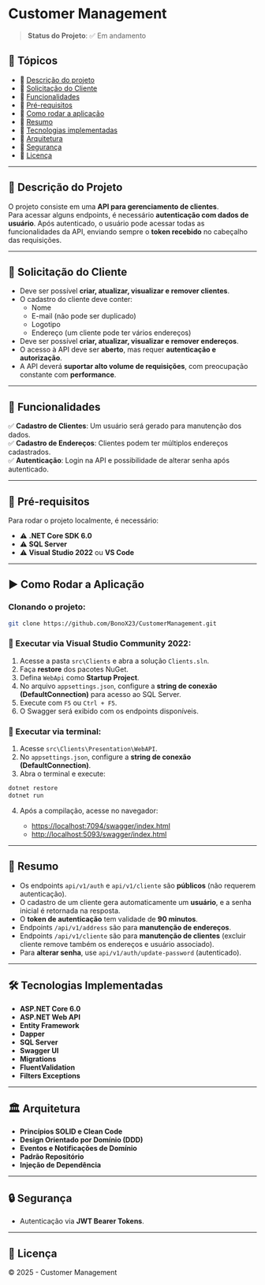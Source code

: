 # Customer Management

> **Status do Projeto**: ✅ Em andamento

## 📌 Tópicos

- 🔹 [Descrição do projeto](#descrição-do-projeto)
- 🔹 [Solicitação do Cliente](#solicitação-do-cliente)
- 🔹 [Funcionalidades](#funcionalidades)
- 🔹 [Pré-requisitos](#pré-requisitos)
- 🔹 [Como rodar a aplicação](#como-rodar-a-aplicação)
- 🔹 [Resumo](#resumo)
- 🔹 [Tecnologias implementadas](#tecnologias-implementadas)
- 🔹 [Arquitetura](#arquitetura)
- 🔹 [Segurança](#segurança)
- 🔹 [Licença](#licença)

---

## 📖 Descrição do Projeto

O projeto consiste em uma **API para gerenciamento de clientes**.  
Para acessar alguns endpoints, é necessário **autenticação com dados de usuário**. Após autenticado, o usuário pode acessar todas as funcionalidades da API, enviando sempre o **token recebido** no cabeçalho das requisições.

---

## 🎯 Solicitação do Cliente

- Deve ser possível **criar, atualizar, visualizar e remover clientes**.
- O cadastro do cliente deve conter:
  - Nome
  - E-mail (não pode ser duplicado)
  - Logotipo
  - Endereço (um cliente pode ter vários endereços)
- Deve ser possível **criar, atualizar, visualizar e remover endereços**.
- O acesso à API deve ser **aberto**, mas requer **autenticação e autorização**.
- A API deverá **suportar alto volume de requisições**, com preocupação constante com **performance**.

---

## 🚀 Funcionalidades

✅ **Cadastro de Clientes**: Um usuário será gerado para manutenção dos dados.  
✅ **Cadastro de Endereços**: Clientes podem ter múltiplos endereços cadastrados.  
✅ **Autenticação**: Login na API e possibilidade de alterar senha após autenticado.  

---

## 🔧 Pré-requisitos

Para rodar o projeto localmente, é necessário:

- ⚠️ **.NET Core SDK 6.0**
- ⚠️ **SQL Server**
- ⚠️ **Visual Studio 2022** ou **VS Code**

---

## ▶ Como Rodar a Aplicação

### Clonando o projeto:

```sh
git clone https://github.com/BonoX23/CustomerManagement.git
```

### 🔹 Executar via Visual Studio Community 2022:

1. Acesse a pasta `src\Clients` e abra a solução `Clients.sln`.
2. Faça **restore** dos pacotes NuGet.
3. Defina `WebApi` como **Startup Project**.
4. No arquivo `appsettings.json`, configure a **string de conexão (DefaultConnection)** para acesso ao SQL Server.
5. Execute com `F5` ou `Ctrl + F5`.
6. O Swagger será exibido com os endpoints disponíveis.

### 🔹 Executar via terminal:

1. Acesse `src\Clients\Presentation\WebAPI`.
2. No `appsettings.json`, configure a **string de conexão (DefaultConnection)**.
3. Abra o terminal e execute:

```sh
dotnet restore
dotnet run
```

4. Após a compilação, acesse no navegador:

   - [https://localhost:7094/swagger/index.html](https://localhost:7094/swagger/index.html)
   - [http://localhost:5093/swagger/index.html](http://localhost:5093/swagger/index.html)

---

## 📌 Resumo

- Os endpoints `api/v1/auth` e `api/v1/cliente` são **públicos** (não requerem autenticação).  
- O cadastro de um cliente gera automaticamente um **usuário**, e a senha inicial é retornada na resposta.  
- O **token de autenticação** tem validade de **90 minutos**.  
- Endpoints `/api/v1/address` são para **manutenção de endereços**.  
- Endpoints `/api/v1/cliente` são para **manutenção de clientes** (excluir cliente remove também os endereços e usuário associado).  
- Para **alterar senha**, use `api/v1/auth/update-password` (autenticado).  

---

## 🛠 Tecnologias Implementadas

- **ASP.NET Core 6.0**
- **ASP.NET Web API**
- **Entity Framework**
- **Dapper**
- **SQL Server**
- **Swagger UI**
- **Migrations**
- **FluentValidation**
- **Filters Exceptions**

---

## 🏛 Arquitetura

- **Princípios SOLID e Clean Code**
- **Design Orientado por Domínio (DDD)**
- **Eventos e Notificações de Domínio**
- **Padrão Repositório**
- **Injeção de Dependência**

---

## 🔒 Segurança

- Autenticação via **JWT Bearer Tokens**.

---

## 📜 Licença

© 2025 - Customer Management

